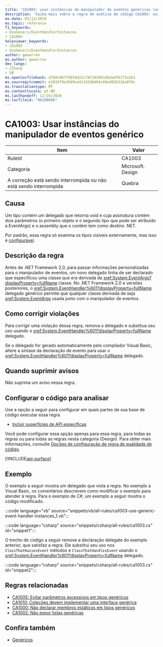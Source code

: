 ```yaml
---
title: 'CA1003: usar instâncias de manipulador de eventos genéricas (análise de código)'
description: 'Saiba mais sobre a regra de análise de código CA1003: usar instâncias de manipulador de eventos genéricas'
ms.date: 03/11/2019
ms.topic: reference
f1_keywords:
- UseGenericEventHandlerInstances
- CA1003
helpviewer_keywords:
- CA1003
- UseGenericEventHandlerInstances
author: gewarren
ms.author: gewarren
dev_langs:
- CSharp
- VB
ms.openlocfilehash: d7b0c60ffd659d22c78f2850614bda4f6373a1b2
ms.sourcegitcommit: e301979e3049ce412d19b094c60ed95b316a8f8c
ms.translationtype: MT
ms.contentlocale: pt-BR
ms.lasthandoff: 12/16/2020
ms.locfileid: "98190696"
---
```

# <a name="ca1003-use-generic-event-handler-instances"></a>CA1003: Usar instâncias do manipulador de eventos genérico

| Item                                     | Valor            |
|------------------------------------------|------------------|
| RuleId                                   | CA1003           |
| Categoria                                 | Microsoft. Design |
| A correção está sendo interrompida ou não está sendo interrompida | Quebra         |

## <a name="cause"></a>Causa

Um tipo contém um delegado que retorna void e cuja assinatura contém dois parâmetros (o primeiro objeto e o segundo tipo que pode ser atribuído a EventArgs) e o assembly que o contém tem como destino .NET.

Por padrão, essa regra só examina os tipos visíveis externamente, mas isso é [configurável](#configure-code-to-analyze).

## <a name="rule-description"></a>Descrição da regra

Antes de .NET Framework 2,0, para passar informações personalizadas para o manipulador de eventos, um novo delegado tinha de ser declarado que especificou uma classe que era derivada da <xref:System.EventArgs?displayProperty=fullName> classe. No .NET Framework 2,0 e versões posteriores, o <xref:System.EventHandler%601?displayProperty=fullName> delegado genérico permite que qualquer classe derivada de seja <xref:System.EventArgs> usada junto com o manipulador de eventos.

## <a name="how-to-fix-violations"></a>Como corrigir violações

Para corrigir uma violação dessa regra, remova o delegado e substitua seu uso usando o <xref:System.EventHandler%601?displayProperty=fullName> delegado.

Se o delegado for gerado automaticamente pelo compilador Visual Basic, altere a sintaxe da declaração de evento para usar o <xref:System.EventHandler%601?displayProperty=fullName> delegado.

## <a name="when-to-suppress-warnings"></a>Quando suprimir avisos

Não suprima um aviso nessa regra.

## <a name="configure-code-to-analyze"></a>Configurar o código para analisar

Use a opção a seguir para configurar em quais partes de sua base de código executar essa regra.

- [Incluir superfícies de API específicas](#include-specific-api-surfaces)

Você pode configurar essa opção apenas para essa regra, para todas as regras ou para todas as regras nesta categoria (Design). Para obter mais informações, consulte [Opções de configuração de regra de qualidade de código](../code-quality-rule-options.md).

[!INCLUDE[api-surface](~/includes/code-analysis/api-surface.md)]

## <a name="example"></a>Exemplo

O exemplo a seguir mostra um delegado que viola a regra. No exemplo a Visual Basic, os comentários descrevem como modificar o exemplo para atender à regra. Para o exemplo de C#, um exemplo a seguir mostra o código modificado.

:::code language="vb" source="snippets/vb/all-rules/ca1003-use-generic-event-handler-instances_1.vb":::

:::code language="csharp" source="snippets/csharp/all-rules/ca1003.cs" id="snippet1":::

O trecho de código a seguir remove a declaração delegate do exemplo anterior, que satisfaz a regra. Ele substitui seu uso nos `ClassThatRaisesEvent` métodos e `ClassThatHandlesEvent` usando o <xref:System.EventHandler%601?displayProperty=fullName> delegado.

:::code language="csharp" source="snippets/csharp/all-rules/ca1003.cs" id="snippet2":::

## <a name="related-rules"></a>Regras relacionadas

- [CA1005: Evitar parâmetros excessivos em tipos genéricos](ca1005.md)
- [CA1010: Coleções devem implementar uma interface genérica](ca1010.md)
- [CA1000: Não declarar membros estáticos em tipos genéricos](ca1000.md)
- [CA1002: Não expor listas genéricas](ca1002.md)

## <a name="see-also"></a>Confira também

- [Genéricos](../../../csharp/programming-guide/generics/index.md)
